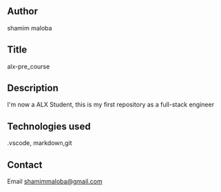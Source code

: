 ## Author
shamim maloba
## Title 
alx-pre_course
## Description
I'm now a ALX Student, this is my first repository as a full-stack engineer
## Technologies used
.vscode, markdown,git
## Contact 
Email shamimmaloba@gmail.com
